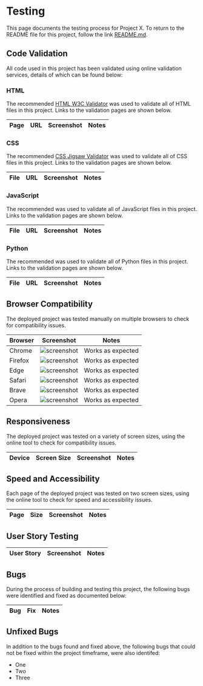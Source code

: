 # Testing

This page documents the testing process for Project X.
To return to the README file for this project, follow the link [README.md](README.md).

## Code Validation

All code used in this project has been validated using online validation services, details of which can be found below:

### HTML

The recommended [HTML W3C Validator](https://validator.w3.org) was used to validate all of HTML files in this project. Links to the validation pages are shown below.

| Page | URL | Screenshot | Notes |
| --- | --- | --- | --- |

### CSS

The recommended [CSS Jigsaw Validator](https://jigsaw.w3.org/css-validator) was used to validate all of CSS files in this project. Links to the validation pages are shown below.

| File | URL | Screenshot | Notes |
| --- | --- | --- | --- |

### JavaScript

The recommended []() was used to validate all of JavaScript files in this project. Links to the validation pages are shown below.

| File | URL | Screenshot | Notes |
| --- | --- | --- | --- |

### Python

The recommended []() was used to validate all of Python files in this project. Links to the validation pages are shown below.

| File | URL | Screenshot | Notes |
| --- | --- | --- | --- |


## Browser Compatibility

The deployed project was tested manually on multiple browsers to check for compatibility issues.

| Browser | Screenshot | Notes |
| --- | --- | --- |
| Chrome | ![screenshot](#) | Works as expected |
| Firefox | ![screenshot](#) | Works as expected |
| Edge | ![screenshot](#) | Works as expected |
| Safari | ![screenshot](#) | Works as expected |
| Brave | ![screenshot](#) | Works as expected |
| Opera | ![screenshot](#) | Works as expected|

## Responsiveness

The deployed project was tested on a variety of screen sizes, using the online tool []() to check for compatibility issues.

| Device | Screen Size | Screenshot | Notes |
| --- | --- | --- | --- |


## Speed and Accessibility

Each page of the deployed project was tested on two screen sizes, using the online tool []() to check for speed and accessibility issues.

| Page | Size | Screenshot | Notes |
| --- | --- | --- | --- |


## User Story Testing

| User Story | Screenshot | Notes |
| --- | --- | --- |

## Bugs

During the process of building and testing this project, the following bugs were identified and fixed as documented below:

| Bug | Fix | Notes |
| --- | --- | --- |

## Unfixed Bugs

In addition to the bugs found and fixed above, the following bugs that could not be fixed within the project timeframe, were also identifed:
- One
- Two
- Three